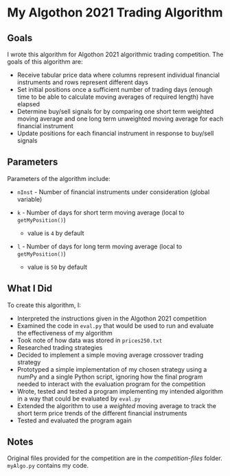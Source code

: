 ﻿# My Algothon 2021 Trading Algorithm

Goals
---

I wrote this algorithm for Algothon 2021 algorithmic trading competition.  The goals of this algorithm are:

* Receive tabular price data where columns represent individual financial instruments and rows represent different days
* Set initial positions once a sufficient number of trading days (enough time to be able to calculate moving averages of required length) have elapsed
* Determine buy/sell signals for by comparing one short term weighted moving average and one long term unweighted moving average for each financial instrument
* Update positions for each financial instrument in response to buy/sell signals

Parameters
---

Parameters of the algorithm include:

* `nInst` - Number of financial instruments under consideration (global variable)
* `k` - Number of days for short term moving average (local to `getMyPosition()`)

	* value is `4` by default

* `l` - Number of days for long term moving average (local to `getMyPosition()`)

	* value is `50` by default

What I Did
---

To create this algorithm, I:

* Interpreted the instructions given in the Algothon 2021 competition
* Examined the code in `eval.py` that would be used to run and evaluate the effectiveness of my algorithm
* Took note of how data was stored in `prices250.txt`
* Researched trading strategies
* Decided to implement a simple moving average crossover trading strategy
* Prototyped a simple implementation of my chosen strategy using a numPy and a single Python script, ignoring how the final program needed to interact with the evaluation program for the competition
* Wrote, tested and tested a program implementing my intended algorithm in a way that could be evaluated by `eval.py`
* Extended the algorithm to use a _weighted_ moving average to track the short term price trends of the different financial instruments
* Tested and evaluated the program again

Notes
---

Original files provided for the competition are in the *competition-files* folder.  `myAlgo.py` contains my code.

